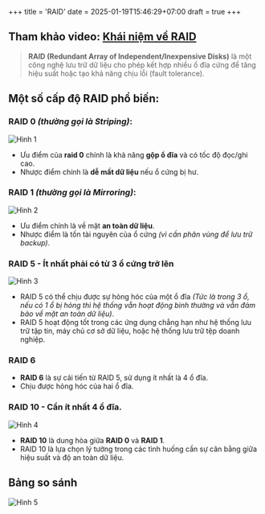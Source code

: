 +++
title = 'RAID'
date = 2025-01-19T15:46:29+07:00
draft = true
+++

## Tham khảo video: [Khái niệm về RAID](https://www.youtube.com/watch?v=i9KbFISWXPc&list=WL&index=6)
> **RAID (Redundant Array of Independent/Inexpensive Disks)** là một công nghệ lưu trữ dữ liệu cho phép kết hợp nhiều ổ đĩa cứng để tăng hiệu suất hoặc tạo khả năng chịu lỗi (fault tolerance).

## Một số cấp độ RAID phổ biến:

### RAID 0 *(thường gọi là Striping)*:

![Hình 1](/image/System-DevOps/RAID/Hinh_1.png)

- Ưu điểm của **raid 0** chính là khả năng **gộp ổ đĩa** và có tốc độ đọc/ghi cao.
- Nhược điểm chính là **dễ mất dữ liệu** nếu ổ cứng bị hư.

### RAID 1 *(thường gọi là Mirroring)*:

![Hình 2](/image/System-DevOps/RAID/Hinh_2.png)

- Ưu điểm chính là về mặt **an toàn dữ liệu**.
- Nhược điểm là tốn tài nguyên của ổ cứng *(vì cần phân vùng để lưu trữ backup)*.

### RAID 5 - Ít nhất phải có từ 3 ổ cứng trở lên

![Hình 3](/image/System-DevOps/RAID/Hinh_3.png)

- RAID 5 có thể chịu được sự hỏng hóc của một ổ đĩa *(Tức là trong 3 ổ, nếu có 1 ổ bị hỏng thì hệ thống vẫn hoạt động bình thường và vẫn đảm bảo về mặt an toàn dữ liệu)*.
- RAID 5 hoạt động tốt trong các ứng dụng chẳng hạn như hệ thống lưu trữ tập tin, máy chủ cơ sở dữ liệu, hoặc hệ thống lưu trữ tệp doanh nghiệp.

### RAID 6
- **RAID 6** là sự cải tiến từ RAID 5, sử dụng ít nhất là 4 ổ đĩa.
- Chịu được hỏng hóc của hai ổ đĩa.

### RAID 10 - Cần ít nhất 4 ổ đĩa.

![Hình 4](/image/System-DevOps/RAID/Hinh_4.png)

- **RAID 10** là dung hòa giữa **RAID 0** và **RAID 1**.
- RAID 10 là lựa chọn lý tưởng trong các tình huống cần sự cân bằng giữa hiệu suất và độ an toàn dữ liệu.

## Bảng so sánh

![Hình 5](/image/System-DevOps/RAID/Hinh_5.png)


